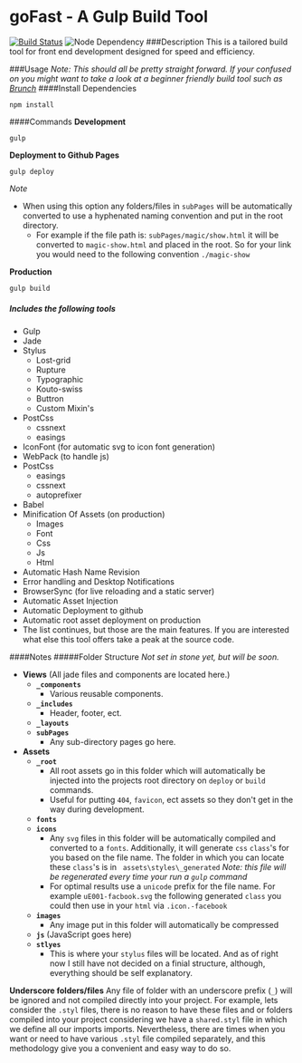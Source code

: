 goFast - A Gulp Build Tool
============
[![Build Status](https://travis-ci.org/artisin/goFast.svg?branch=master)](https://travis-ci.org/artisin/goFast)
![Node Dependency](https://david-dm.org/artisin/goFast.svg)
###Description
This is a tailored build tool for front end development designed for speed and efficiency.

###Usage
_Note: This should all be pretty straight forward. If your confused on you might want to take a look at a beginner friendly build tool such as [Brunch](brunch.io)_
####Install Dependencies
```
npm install
```
####Commands
__Development__
```
gulp
```
__Deployment to Github Pages__
```
gulp deploy
```
_Note_

+  When using this option any folders/files in `subPages` will be automatically converted to use a hyphenated naming convention and put in the root directory. 
    +   For example if the file path is: `subPages/magic/show.html` it will be converted to `magic-show.html` and placed in the root. So for your link you would need to the following convention `./magic-show`

__Production__
```
gulp build
```

##### Includes the following tools
+ Gulp
+ Jade
+ Stylus
    * Lost-grid
    * Rupture
    * Typographic
    * Kouto-swiss
    * Buttron
    * Custom Mixin's
+ PostCss
    * cssnext
    * easings
+ IconFont (for automatic svg to icon font generation)
+ WebPack (to handle js)
+ PostCss
    * easings
    * cssnext
    * autoprefixer
+ Babel
+ Minification Of Assets (on production)
    + Images
    + Font
    + Css
    + Js
    + Html
+ Automatic Hash Name Revision
+ Error handling and Desktop Notifications
+ BrowserSync (for live reloading and a static server)
+ Automatic Asset Injection
+ Automatic Deployment to github
+ Automatic root asset deployment on production
+ The list continues, but those are the main features. If you are interested what else this tool offers take a peak at the source code. 

####Notes
#####Folder Structure
_Not set in stone yet, but will be soon._

+ __Views__ (All jade files and components are located here.)
    + __`_components`__
        + Various reusable components. 
    + __`_includes`__
        + Header, footer, ect.
    + __`_layouts`__
    + __`subPages`__
        + Any sub-directory pages go here. 
+ __Assets__
    + __`_root`__
        + All root assets go in this folder which will automatically be injected into the projects root directory on `deploy` or `build` commands. 
        + Useful for putting `404`, `favicon`, ect assets so they don't get in the way during development.
    +  __`fonts`__
    + __`icons`__
        + Any `svg` files in this folder will be automatically compiled and converted to a  `fonts`. Additionally, it will generate `css` `class`'s for you based on the file name. The folder in which you can locate these `class`'s is in ` assets\styles\_generated` _Note: this file will be regenerated every time your run a `gulp` command_
        + For optimal results use a `unicode` prefix for the file name. For example `uE001-facbook.svg` the following generated `class` you could then use in your `html` via `.icon.-facebook`
    + __`images`__
        + Any image put in this folder will automatically be compressed
    + __`js`__ (JavaScript goes here)
    + __`stlyes`__
        + This is where your `stylus` files will be located. And as of right now I still have not decided on a finial structure, although, everything should be self explanatory. 

__Underscore folders/files__
Any file of folder with an underscore prefix (`_`) will be ignored and not compiled directly into your project. For example, lets consider the `.styl` files, there is no reason to have these files and or folders compiled into your project considering we have a `shared.styl` file in which we define all our imports imports. Nevertheless, there are times when you want or need to have various `.styl` file compiled separately, and this methodology give you a convenient and easy way to do so.  


